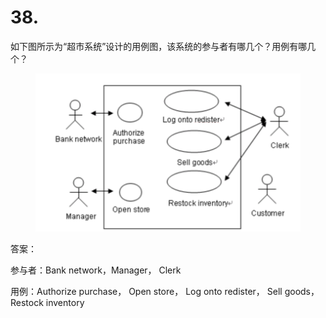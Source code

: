 # 38.

如下图所示为“超市系统”设计的用例图，该系统的参与者有哪几个？用例有哪几个？

<figure><img src="../.gitbook/assets/image (55).png" alt=""><figcaption></figcaption></figure>

答案：



参与者：Bank network，Manager， Clerk

用例：Authorize purchase， Open store， Log onto redister， Sell goods， Restock inventory
